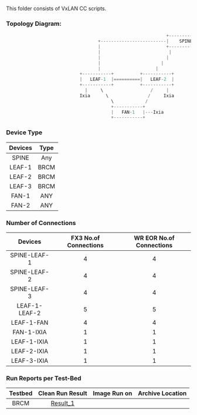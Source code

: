 This folder consists of VxLAN CC scripts.


### **Topology Diagram:**

```python
                                                             +-------------+
                                   +-------------------------|    SPINE    |
                                   |                         +-------------+
                                   |                          |         |   
                                   |                         |           |  
                                   |                       |               |
                                   |                     |                   |
                            +-----------+          +-----------+          +-----------+
                            |   LEAF-1  |==========|   LEAF-2  |          |   LEAF-3  |
                            +-----------+          +-----------+          +-----------+
                              |     \                  /     |                  |      
                            Ixia      \               /     Ixia                |
                                        \            /                          |
                                        +-----------+                     
                                        |   FAN-1   |---Ixia                  Ixia
                                        +-----------+                     
```

### **Device Type**

| Devices     | Type|
|:-------------:|:-------------:|
| SPINE | Any |
| LEAF-1 | BRCM |
| LEAF-2 | BRCM |
| LEAF-3 | BRCM |
| FAN-1 | ANY |
| FAN-2 | ANY |

### **Number of Connections**

| Devices     | FX3 No.of Connections | WR EOR No.of Connections|
|:-------------:|:-------------:|:-------------:|
| SPINE-LEAF-1  |  4 | 4 |
| SPINE-LEAF-2  |  4 | 4 |
| SPINE-LEAF-3  |  4 | 4 |
| LEAF-1-LEAF-2 | 5 | 5 |
| LEAF-1-FAN | 4 | 4 |
| FAN-1-IXIA  |  1 | 1 |
| LEAF-1-IXIA  |  1 | 1 |
| LEAF-2-IXIA  |  1 | 1 |
| LEAF-3-IXIA  |  1 | 1 |

### **Run Reports per Test-Bed**

| Testbed     | Clean Run Result    | Image Run on | Archive Location |
|:-------------:|:-------------:|:-----:|:-----:|
|BRCM| [Result_1](https://earms-trade.cisco.com/tradeui/logs/details?archive=/auto/dc3-india/jdasgupt_grp/pyats_jdGrp_vxlan_automation_base/users/pkanduri/archive/20-08/IPlusB_BRCM_VxLAN_CC_Reg_job.2020Aug31_16:23:17.179534.zip&atstype=ATS)| 

